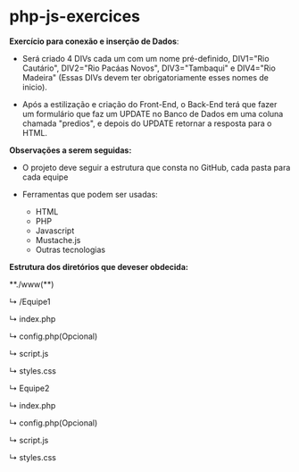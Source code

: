 # php-js-exercices

**Exercício para conexão e inserção de Dados**:
- <p>Será criado 4 DIVs cada um com um nome pré-definido, DIV1="Rio Cautário", DIV2="Rio Pacáas Novos", DIV3="Tambaqui" e DIV4="Rio Madeira" (Essas DIVs devem ter obrigatoriamente esses nomes de inicio).</p>
- <p>Após a estilização e criação do Front-End, o Back-End terá que fazer um formulário que faz um UPDATE no Banco de Dados em uma coluna chamada "predios", e depois do UPDATE retornar a resposta para o HTML.</p>

**Observações a serem seguidas:**
- <p>O projeto deve seguir a estrutura que consta no GitHub, cada pasta para cada equipe</p>
- <p>Ferramentas que podem ser usadas:</p>

  - HTML
  - PHP
  - Javascript
  - Mustache.js
  - Outras tecnologias

**<p>Estrutura dos diretórios que deveser obdecida:</p>**


**./www(\**)
<p>  ↳ /Equipe1</p>
<p>          ↳ index.php</p>
<p>          ↳ config.php(Opcional)</p>
<p>          ↳ script.js</p>
<p>          ↳ styles.css</p>
<p>  ↳ Equipe2</p>
<p>          ↳ index.php</p>
<p>          ↳ config.php(Opcional)</p>
<p>          ↳ script.js</p>
<p>          ↳ styles.css</p>
